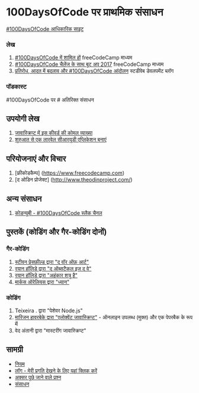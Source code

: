 # 100DaysOfCode पर प्राथमिक संसाधन

[#100DaysOfCode आधिकारिक साइट](http://100daysofcode.com/)

### लेख

1. [#100DaysOfCode में शामिल हों](https://medium.freecodecamp.com/join-the-100daysofcode-556ddb4579e4) freeCodeCamp माध्यम
2. [#100DaysOfCode चैलेंज के साथ बूट अप 2017](https://medium.freecodecamp.com/start-2017-with-the-100daysofcode-improved-and-updated-18ce604b237b) freeCodeCamp माध्यम
3. [प्रतिरोध, आदत में बदलाव और #100DaysOfCode आंदोलन](https://studywebdevelopment.com/100-days-of-code.html) स्टडीवेब डेवलपमेंट ब्लॉग

### पॉडकास्ट

#100DaysOfCode पर # अतिरिक्त संसाधन

## उपयोगी लेख

1. [जावास्क्रिप्ट में इस कीवर्ड की कोमल व्याख्या](http://rainsoft.io/gentle-explanation-of-this-in-javascript/)
2. [शुरुआत से एक लारवेल सीआरयूडी एप्लिकेशन बनाएं](https://www.codewall.co.uk/laravel-crud-demo-with-resource-controller-tutorial/)

## परियोजनाएं और विचार

1. [फ्रीकोडकैम्प] (https://www.freecodecamp.com)
2. [द ओडिन प्रोजेक्ट] (http://www.theodinproject.com/)

## अन्य संसाधन

1. [कोडन्यूबी - #100DaysOfCode स्लैक चैनल](https://codenewbie.typeform.com/to/uwsWlZ)

## पुस्तकें (कोडिंग और गैर-कोडिंग दोनों)

### गैर-कोडिंग

1. [स्टीवन प्रेसफ़ील्ड द्वारा "द वॉर ऑफ़ आर्ट"](http://www.goodreads.com/book/show/1319.The_War_of_Art)
2. [रयान हॉलिडे द्वारा "द ऑब्सटैकल इज द वे"](http://www.goodreads.com/book/show/18668059-the-obstacle-is-the-way?ac=1&from_search=true)
3. [रयान हॉलिडे द्वारा "अहंकार शत्रु है"](http://www.goodreads.com/book/show/27036528-ego-is-the-enemy?from_search=true&search_version=service)
4. [मार्कस ऑरेलियस द्वारा "ध्यान"](https://www.goodreads.com/book/show/662925.Meditations)

### कोडिंग

1. Teixeira . द्वारा "पेशेवर Node.js"
2. [मारिजन हावरबेके द्वारा "एलोक्वेंट जावास्क्रिप्ट"](http://eloquentjavascript.net/) - ऑनलाइन उपलब्ध (मुक्त) और एक पेपरबैक के रूप में
3. वेद अंतानी द्वारा "मास्टरींग जावास्क्रिप्ट"

## सामग्री

- [नियम](rules.md)
- [लॉग - मेरी प्रगति देखने के लिए यहां क्लिक करें](log.md)
- [अक्सर पूछे जाने वाले प्रश्न](FAQ.md)
- [संसाधन](resources.md)
